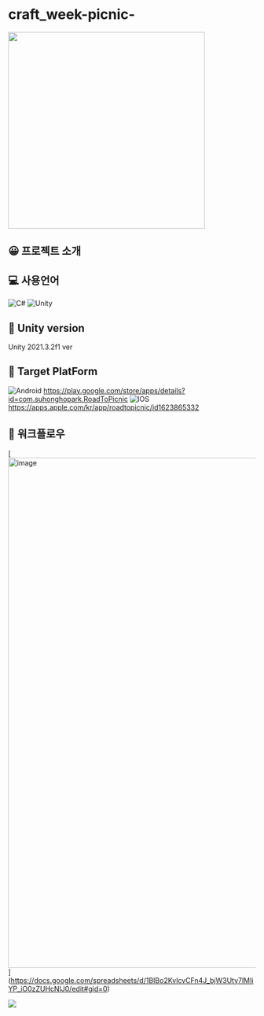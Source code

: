 # craft_week-picnic-

<p>
<img width="400" src="https://user-images.githubusercontent.com/67721631/177944205-66483eb1-bef9-49b5-882b-717a594644b3.png">
</p>



## 😀 프로젝트 소개

## 💻 사용언어
![C#](https://img.shields.io/badge/c%23-%23239120.svg?style=for-the-badge&logo=c-sharp&logoColor=white)
![Unity](https://img.shields.io/badge/unity-%23000000.svg?style=for-the-badge&logo=unity&logoColor=white)

## 📜 Unity version
Unity 2021.3.2f1 ver

## 📱 Target PlatForm
![Android](https://img.shields.io/badge/Android-3DDC84?style=for-the-badge&logo=android&logoColor=white)
https://play.google.com/store/apps/details?id=com.suhonghopark.RoadToPicnic
![IOS](https://img.shields.io/badge/iOS-000000?style=for-the-badge&logo=ios&logoColor=white)
https://apps.apple.com/kr/app/roadtopicnic/id1623865332

## 📅 워크플로우
[<img width="1038" alt="image" src="https://user-images.githubusercontent.com/67721631/177941302-f2e63f26-ea0b-4538-941c-47b254e1afd5.png">]
(https://docs.google.com/spreadsheets/d/1BIBo2KvlcvCFn4J_bjW3Uty7lMIiYP_iO0zZUHcNlJ0/edit#gid=0)

<p>
<img src= "https://user-images.githubusercontent.com/67721631/177942166-17e27fec-8c22-4287-82eb-cc257e4a9c2c.gif">
</p>
